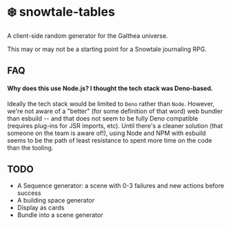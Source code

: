 # ❄️ snowtale-tables

A client-side random generator for the Galthea universe.

This may or may not be a starting point for a Snowtale journaling RPG.

## FAQ

#### Why does this use Node.js? I thought the tech stack was Deno-based.

Ideally the tech stack would be limited to `Deno` rather than `Node`. However, we're not aware of a "better" (for some definition of that word) web bundler than esbuild -- and that does not seem to be fully Deno compatible (requires plug-ins for JSR imports, etc). Until there's a cleaner solution (that someone on the team is aware of!), using Node and NPM with esbuild seems to be the path of least resistance to spent more time on the code than the tooling.

## TODO

-   A Sequence generator: a scene with 0-3 failures and new actions before success
-   A building space generator
-   Display as cards
-   Bundle into a scene generator
